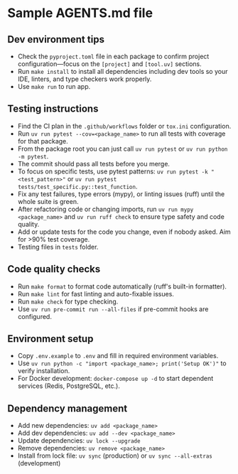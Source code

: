 # Sample AGENTS.md file

## Dev environment tips
- Check the `pyproject.toml` file in each package to confirm project configuration—focus on the `[project]` and `[tool.uv]` sections.
- Run `make install` to install all dependencies including dev tools so your IDE, linters, and type checkers work properly.
- Use `make run` to run app.

## Testing instructions
- Find the CI plan in the `.github/workflows` folder or `tox.ini` configuration.
- Run `uv run pytest --cov=<package_name>` to run all tests with coverage for that package.
- From the package root you can just call `uv run pytest` or `uv run python -m pytest`.
- The commit should pass all tests before you merge.
- To focus on specific tests, use pytest patterns: `uv run pytest -k "<test_pattern>"` or `uv run pytest tests/test_specific.py::test_function`.
- Fix any test failures, type errors (mypy), or linting issues (ruff) until the whole suite is green.
- After refactoring code or changing imports, run `uv run mypy <package_name>` and `uv run ruff check` to ensure type safety and code quality.
- Add or update tests for the code you change, even if nobody asked. Aim for >90% test coverage.
- Testing files in `tests` folder.

## Code quality checks
- Run `make format` to format code automatically (ruff's built-in formatter).
- Run `make lint` for fast linting and auto-fixable issues.
- Run `make check` for type checking.
- Use `uv run pre-commit run --all-files` if pre-commit hooks are configured.

## Environment setup
- Copy `.env.example` to `.env` and fill in required environment variables.
- Use `uv run python -c "import <package_name>; print('Setup OK')"` to verify installation.
- For Docker development: `docker-compose up -d` to start dependent services (Redis, PostgreSQL, etc.).

## Dependency management
- Add new dependencies: `uv add <package_name>`
- Add dev dependencies: `uv add --dev <package_name>`
- Update dependencies: `uv lock --upgrade`
- Remove dependencies: `uv remove <package_name>`
- Install from lock file: `uv sync` (production) or `uv sync --all-extras` (development)
